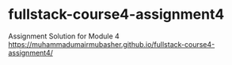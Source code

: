 # fullstack-course4-assignment4
Assignment Solution for Module 4 https://muhammadumairmubasher.github.io/fullstack-course4-assignment4/
